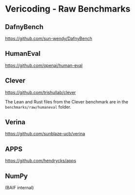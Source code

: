 # Vericoding - Raw Benchmarks

## DafnyBench
https://github.com/sun-wendy/DafnyBench

## HumanEval
https://github.com/openai/human-eval

## Clever
https://github.com/trishullab/clever

The Lean and Rust files from the Clever benchmark are in the `benchmarks/raw/humaneval` folder.

## Verina
https://github.com/sunblaze-ucb/verina

## APPS
https://github.com/hendrycks/apps

## NumPy
(BAIF internal)